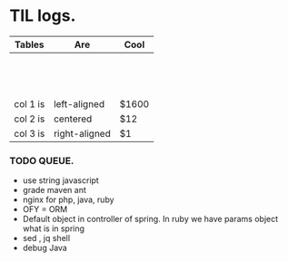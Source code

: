 # TIL logs.

| Tables                       |      Are                          |  Cool                     |
|------------------------------|-----------------------------------|---------------------------|
|                              |                                   |                           |
|                              |                                   |                           |
|                              |                                   |                           |
|                              |                                   |                           |
|                              |                                   |                           |
|                              |                                   |                           |
|                              |                                   |                           |
|                              |                                   |                           |
|                              |                                   |                           |
|                              |                                   |                           |
|                              |                                   |                           |
|                              |                                   |                           |
|                              |                                   |                           |
| col 1 is                     |  left-aligned                     | $1600                     |
| col 2 is                     |    centered                       |   $12                     |
| col 3 is                     | right-aligned                     |    $1                     |


### TODO QUEUE.
- use string javascript
- grade maven ant
- nginx for php, java, ruby
- OFY = ORM
- Default object in controller of spring. In ruby we have params object what is in spring
- sed , jq shell
- debug Java

